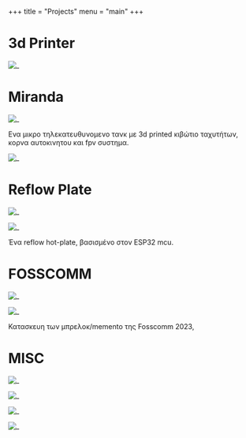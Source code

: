 +++
title = "Projects"
menu = "main"
+++

# 3d Printer

![_](/images/projects/3dprinter/1.jpg)




# Miranda
![_](/images/projects/miranda/1.jpg)

Ενα μικρο τηλεκατευθυνομενο τανκ με 3d printed κιβώτιο ταχυτήτων, κορνα αυτοκινητου και fpv συστημα.

![_](/images/projects/miranda/2.jpg)


# Reflow Plate

![_](/images/projects/reflow/1.jpg)

![_](/images/projects/reflow/2.jpg)

Ένα reflow hot-plate, βασισμένο στον ESP32 mcu. 

# FOSSCOMM

![_](/images/projects/fosscomm/1.jpg)

![_](/images/projects/fosscomm/3.jpg)

Κατασκευη των μπρελοκ/memento της Fosscomm 2023,

# MISC

![_](/images/projects/misc/1.jpg)

![_](/images/projects/misc/2.jpg)

![_](/images/projects/misc/3.jpg)

![_](/images/projects/misc/4.jpg)

